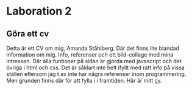 # Laboration 2
## Göra ett cv

Detta är ett CV om mig, Amanda Ståhlberg. Där det finns lite blandad information om mig. Info, referenser och ett bild-collage med mina intressen. Där alla funtioner på sidan är gjorda med javascript och det övriga i html och css. Det är såklart inte helt ifyllt med rätt info på vissa ställen eftersom jag t.ex inte har några referenser inom programmering. Men grunden finns där för att fylla i i framtiden. Här är mitt [cv](https://amandastahlberg.github.io/cv_me/).